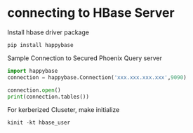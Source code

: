 # connecting to HBase Server


Install hbase driver package
```shell
pip install happybase
```


Sample Connection to Secured Phoenix Query server
```python
import happybase
connection = happybase.Connection('xxx.xxx.xxx.xxx',9090)

connection.open()
print(connection.tables())

```

For kerberized Cluseter, make initialize
```shell
kinit -kt hbase_user
```
